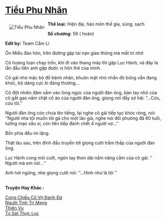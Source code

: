 <a href="https://utruyen.com/tieu-phu-nhan/25354/" title="Tiểu Phu Nhân"><h1>Tiểu Phu Nhân</h1></a><div style="display:table"><img align="right" style="float: left; padding: 10px;" src="https://utruyen.com/images/story/200x260/tieu-phu-nhan.jpg" alt="Tiểu Phu Nhân"><b>Thể loại:</b> Hiện đại, hào môn thế gia, sủng, sạch<p></p><b>Số chương</b>: 59 ( hoàn)<p></p><b>Edit by:</b> Team Cẩm Lí <p></p>Ôn Miểu đào hôn, trên đường gặp tai nạn giao thông mà mất trí nhớ<p></p>Cô hoảng loạn chạy trốn, khi đi vào thang máy thì gặp Lục Hành, và đây là lần đầu tiên anh gặp được vị hôn thê của mình.<p></p>Cô gái nhỏ mặc bộ đồ bệnh nhân, khuôn mặt nhỏ nhắn đỏ bừng vẫn đang khóc, bộ dáng cực kì đáng thương...<p></p>Cô đột nhiên đâm sầm vào lòng ngực của người đàn ông, bàn tay nhỏ của cô gắt gao nắm chặt cổ áo của người đàn ông, giọng nói đầy sợ hãi: “…Cứu, cứu tôi.’’<p></p>Người đàn ông còn chưa lên tiếng, lại nghe cô gái tiếp tục khóc ròng, nói: ‘’Người nhà tôi muốn tôi gả cho một lão già, nghe nói đối phương đã 60 tuổi, tướng mạo xấu xí, còn liên tiếp đánh chết 4 người vợ…’’<p></p>Bốn phía đều im lặng.<p></p>Thật lâu sau, trên đỉnh đầu truyền tới giọng cười trầm thấp của người đàn ông.<p></p>Lục Hành cong môi cười, ngón tay thon dài nắm nâng cằm của cô gái: ‘’ Người mà em nói…’’<p></p>Anh hơi ngừng, nhẹ giọng cười nói: ‘’…Hình như là tôi ’’</div><p><br><b>Truyện Hay Khác :</b></p><a href="https://utruyen.com/cung-chieu-co-vo-danh-da/19130/" alt="Cưng Chiều Cô Vợ Đanh Đá">Cưng Chiều Cô Vợ Đanh Đá</a><br/><a href="https://github.com/quanluxury/ngontinhhot/tree/master/truyenhay/17501/" alt="Người Tình Trí Mạng">Người Tình Trí Mạng</a><br/><a href="https://github.com/quanluxury/truyenhot/tree/master/truyenhay/8151/" alt="Thiên Vu">Thiên Vu</a><br/><a href="https://github.com/quanluxury/dammy/tree/master/truyenhay/25174/" alt="Tự Sát Thực Lục">Tự Sát Thực Lục</a><br/>